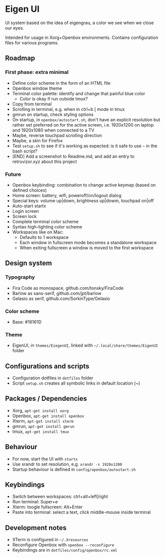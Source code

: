 # Eigen UI

UI system based on the idea of eigengrau, a color we see when we close our eyes.

Intended for usage in Xorg+Openbox environments. Contains configuration files for various
programs.

## Roadmap

### First phase: extra minimal

* Define color scheme in the form of an HTML file
* Openbox window theme
* Terminal color palette: identify and change that painful blue color
	* Color is okay if run outside tmux?
* Copy from terminal
* Scrolling in terminal, e.g. when in ctrl+b [ mode in tmux
* gmrun on startup, check styling options
* On startup, in `openbox/autostart.sh`, don't have an explicit resolution but rather set preferred on
  for the active screen, i.e. 1920x1200 on laptop and 1920x1080 when connected to a TV
* Maybe, reverse touchpad scrolling direction
* Maybe, a skin for Firefox
* Test `setup.sh` to see if it's working as expected: is it safe to use `~` in the bash script?
* [END] Add a screenshot to Readme.md, and add an entry to retrovizor.xyz about this project

### Future

* Openbox keybinding: combination to change active keymap (based on defined choices)
* Home screen: battery, wifi, poweroff/on/logout dialog
* Special keys: volume up|down, brightness up|dowm, touchpad on|off
* Auto-start startx
* Login screen
* Screen lock
* Complete terminal color scheme
* Syntax high-lighting color scheme
* Workspaces like on Mac:
	* Defaults to 1 workspace
	* Each window in fullscreen mode becomes a standalone workspace
	* When exiting fullscreen a window is moved to the first workspace

## Design system

### Typography

* Fira Code as monospace, github.com/tonsky/FiraCode
* Barlow as sans-serif, github.com/jpt/barlow
* Gelasio as serif, github.com/SorkinType/Gelasio

### Color scheme

* Base: #16161D

### Theme

* EigenUI, in `themes/EiegenUI`, linked with `~/.local/share/themes/EigenUI` folder

## Configurations and scripts

* Configuration dotfiles in `dotfiles` folder
* Script `setup.sh` creates all symbolic links in default location (~)

## Packages / Dependencies

* Xorg, `apt-get install xorg`
* Openbox, `apt-get install openbox`
* Xterm, `apt-get install xterm`
* gmrun, `apt-get install gmrun`
* tmux, `apt-get install tmux`

## Behaviour

* For now, start the UI with `startx`
* Use xrandr to set resolution, e.g. `xrandr -s 1920x1200`
* Startup behaviour is defined in `config/openbox/autostart.sh`

## Keybindings

* Switch between workspaces: ctrl+alt+left|right
* Run terminal: Super+e
* Xterm: toogle fullscreen: Alt+Enter
* Paste into terminal: select a text, click middle-mouse inside terminal

## Development notes

* XTerm is configured in `~/.Xresources`
* Reconfigure Openbox with `openbox --reconfigure`
* Keybindings are in `dotfiles/config/openbox/rc.xml`

